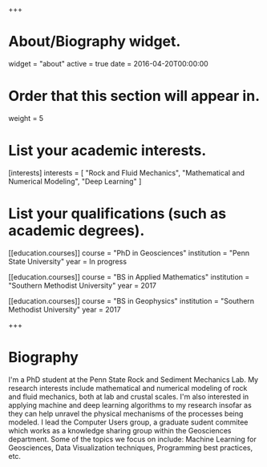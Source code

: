 +++
# About/Biography widget.
widget = "about"
active = true
date = 2016-04-20T00:00:00

# Order that this section will appear in.
weight = 5

# List your academic interests.
[interests]
  interests = [
    "Rock and Fluid Mechanics",
    "Mathematical and Numerical Modeling",
    "Deep Learning"
  ]

# List your qualifications (such as academic degrees).
[[education.courses]]
  course = "PhD in Geosciences"
  institution = "Penn State University"
  year = In progress

[[education.courses]]
  course = "BS in Applied Mathematics"
  institution = "Southern Methodist University"
  year = 2017

[[education.courses]]
  course = "BS in Geophysics"
  institution = "Southern Methodist University"
  year = 2017
 
+++

# Biography

I'm a PhD student at the Penn State Rock and Sediment Mechanics Lab. My research interests include mathematical and numerical modeling of rock and fluid mechanics, both at lab and crustal scales. I'm also interested in applying machine and deep learning algorithms to my research insofar as they can help unravel the physical mechanisms of the processes being modeled. I lead the Computer Users group, a graduate sudent commitee which works as a knowledge sharing group within the Geosciences department. Some of the topics we focus on include: Machine Learning for Geosciences, Data Visualization techniques, Programming best practices, etc.

